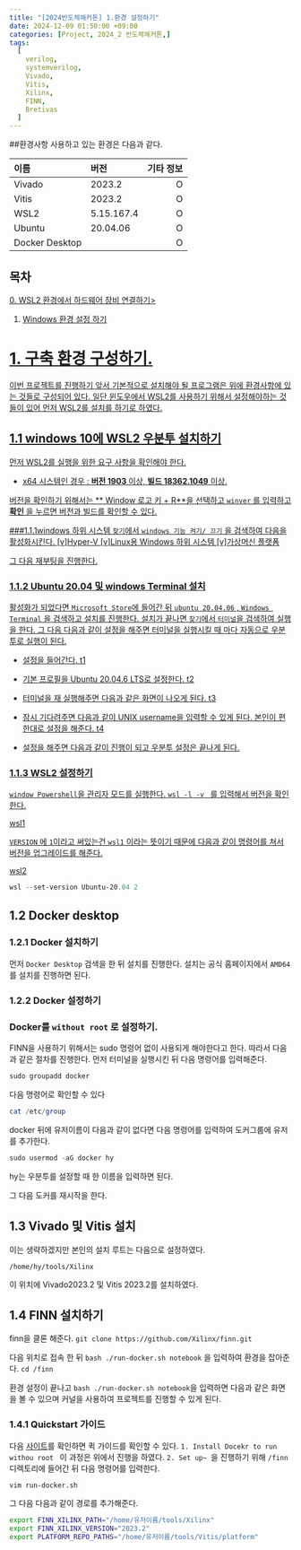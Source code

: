```yaml
---
title: "[2024반도체해커톤] 1.환경 설정하기"
date: 2024-12-09 01:50:00 +09:00
categories: [Project, 2024_2 반도체해커톤,]
tags:
  [
    verilog,
    systemverilog,
    Vivado,
    Vitis,
    Xilinx,
    FINN,
    Bretivas
  ]
---
```


##환경사항
사용하고 있는 환경은 다음과 같다.

| 이름                      | 버전       | 기타 정보 |
| :-------------------------------| :-----------------| -------: |
| Vivado			| 2023.2		| O	|
| Vitis			| 2023.2		| O	|
| WSL2			| 5.15.167.4	| O	|
| Ubuntu			| 20.04.06	| O	|
| Docker Desktop		|		| O	|


## 목차 
<a href="https://hyeokls.github.io/posts/2024%EB%B0%98%EB%8F%84%EC%B2%B4%ED%95%B4%EC%BB%A4%ED%86%A4-0.WLS2-%ED%99%98%EA%B2%BD%EC%97%90%EC%84%9C-%ED%95%98%EB%93%9C%EC%9B%A8%EC%96%B4-%EC%9E%A5%EB%B9%84-%EC%97%B0%EA%B2%B0%ED%95%98%EA%B8%B0/">0. WSL2 환경에서 하드웨어 장비 연결하기><br>
1. Windows 환경 설정 하기



# 1. 구축 환경 구성하기.
이번 프로젝트를 진행하기 앞서 기본적으로 설치해야 될 프로그램은 위에 환경사항에 있는 것들로 구성되어 있다.
일단 윈도우에서 WSL2를 사용하기 위해서 설정해야하는 것들이 있어 먼저 WSL2를 설치를 하기로 하였다.

## 1.1 windows 10에 WSL2 우분투 설치하기
먼저 WSL2를 실행을 위한 요구 사항을 확인해야 한다.
- x64 시스템인 경우 : **버전 1903** 이상, **빌드 18362.1049** 이상.

버전을 확인하기 위해서는 ** Window 로고 키 + R**을 선택하고 `winver` 를 입력하고 **확인** 을 누르면 버전과 빌드를 확인할 수 있다.


###1.1.1windows 하위 시스템 
`찾기`에서 `windows 기능 켜기/ 끄기` 을 검색하여 다음을 활성화시킨다.
[v]Hyper-V
[v]Linux용 Windows 하위 시스템
[v]가상머신 플랫폼

그 다음 재부팅을 진행한다.

 
### 1.1.2 Ubuntu 20.04 및 windows Terminal 설치 
활성화가 되었다면 `Microsoft Store`에 들어간 뒤 `ubuntu 20.04.06` , `Windows Terminal` 을 검색하고 설치를 진행한다.
설치가 끝나면 `찾기`에서 `터미널`을 검색하여 실행을 한다.
그 다음 다음과 같이 설정을 해주면 터미널을 실행시킬 때 마다 자동으로 우분투로 실행이 된다.

- 설정을 들어간다.
t1

- 기본 프로필을 Ubuntu 20.04.6 LTS로 설정한다.
t2

- 터미널을 재 실행해주면 다음과 같은 화면이 나오게 된다.
t3

- 잠시 기다려주면 다음과 같이 UNIX username을 입력할 수 있게 된다. 본인이 편한대로 설정을 해준다.
t4

- 설정을 해주면 다음과 같이 진행이 되고 우분투 설정은 끝나게 된다. 


### 1.1.3 WSL2 설정하기
`window Powershell`을 관리자 모드를  실행한다.
`wsl -l -v ` 를 입력해서 버전을 확인한다.

wsl1

`VERSION` 에  `1`이라고 써있는건 `wsl1` 이라는 뜻이기 때문에 다음과 같이 명령어를 쳐서 버전을 업그레이드를 해준다. 

wsl2

```powershell
wsl --set-version Ubuntu-20.04 2
```




## 1.2 Docker desktop
### 1.2.1 Docker 설치하기 
먼저 `Docker Desktop` 검색을 한 뒤 설치를 진행한다.
설치는 공식 홈페이지에서 `AMD64`를 설치를 진행하면 된다.

### 1.2.2 Docker 설정하기

### Docker를 `without root` 로 설정하기.
FINN을 사용하기 위해서는 sudo 명령어 없이 사용되게 해야한다고 한다. 따라서 다음과 같은 절차를 진행한다.
먼저 터미널을 실행시킨 뒤 다음 명령어를 입력해준다.
```powershell
sudo groupadd docker
```
다음 명령어로 확인할 수 있다

```powershell
cat /etc/group
```

docker 뒤에 유저이름이 다음과 같이 없다면 다음 명령어를 입력하여 도커그룹에 유저를 추가한다.
```powershell
sudo usermod -aG docker hy
```

hy는 우분투를 설정할 때 한 이름을 입력하면 된다.

그 다음 도커를 재시작을 한다.

## 1.3 Vivado 및 Vitis 설치

이는 생략하겠지만 본인의 설치 루트는 다음으로 설정하였다.

`/home/hy/tools/Xilinx`

이 위치에 Vivado2023.2 및 Vitis 2023.2를 설치하였다. 


## 1.4 FINN 설치하기 
finn을 클론 해준다.
`git clone https://github.com/Xilinx/finn.git`

다음 위치로 접속 한 뒤 `bash ./run-docker.sh notebook` 을 입력하여 환경을 잡아준다.
`cd /finn`

환경 설정이 끝나고 `bash ./run-docker.sh notebook`을 입력하면 다음과 같은 화면을 볼 수 있으며 커널을 사용하여 프로젝트를 진행할 수 있게 된다.

### 1.4.1 Quickstart 가이드 
다음 [사이트](https://finn.readthedocs.io/en/latest/getting_started.html)를 확인하면 퀵 가이드를 확인할 수 있다.
`1. Install Docekr to run withou root ` 이 과정은 위에서 진행을 하였다.
`2. Set up~ `을 진행하기 위해 `/finn` 디렉토리에 들어간 뒤 다음 명령어를 입력한다.
```bash
vim run-docker.sh
```
그 다음 다음과 같이 경로를 추가해준다.

```bash
export FINN_XILINX_PATH="/home/유저이름/tools/Xilinx"
export FINN_XILINX_VERSION="2023.2"
export PLATFORM_REPO_PATHS="/home/유저이름/tools/Vitis/platform"

```




